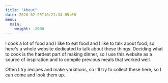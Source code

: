 ```yaml
---
title: "About"
date: 2020-02-25T10:21:34-05:00
menu:
  main:
    weight: -2000
---
```


I cook a lot of food and I like to eat food and I like to talk about food, so here's a whole website dedicated to talk about these things. Deciding what to cook is the hardest part of making dinner, so I use this website as a source of inspiration and to compile previous meals that worked well.

Often I try recipes and make variations, so I'll try to collect these here, so I can come and look them up.

